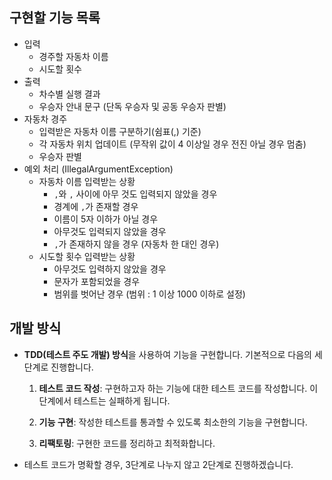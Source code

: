 ## 구현할 기능 목록

- 입력
    - 경주할 자동차 이름
    - 시도할 횟수
- 출력
    - 차수별 실행 결과
    - 우승자 안내 문구 (단독 우승자 및 공동 우승자 판별)
- 자동차 경주
    - 입력받은 자동차 이름 구분하기(쉼표(,) 기준)
    - 각 자동차 위치 업데이트 (무작위 값이 4 이상일 경우 전진 아닐 경우 멈춤)
    - 우승자 판별
- 예외 처리 (IllegalArgumentException)
    - 자동차 이름 입력받는 상황
        - `,`와 `,` 사이에 아무 것도 입력되지 않았을 경우
        - 경계에 `,`가 존재할 경우
        - 이름이 5자 이하가 아닐 경우
        - 아무것도 입력되지 않았을 경우
        - `,`가 존재하지 않을 경우 (자동차 한 대인 경우)
    - 시도할 횟수 입력받는 상황
        - 아무것도 입력하지 않았을 경우
        - 문자가 포함되었을 경우
        - 범위를 벗어난 경우 (범위 : 1 이상 1000 이하로 설정)

## 개발 방식

- **TDD(테스트 주도 개발) 방식**을 사용하여 기능을 구현합니다. 기본적으로 다음의 세 단계로 진행합니다.

    1. **테스트 코드 작성**: 구현하고자 하는 기능에 대한 테스트 코드를 작성합니다. 이 단계에서 테스트는 실패하게 됩니다. 

    2. **기능 구현**: 작성한 테스트를 통과할 수 있도록 최소한의 기능을 구현합니다. 

    3. **리팩토링**: 구현한 코드를 정리하고 최적화합니다.


- 테스트 코드가 명확할 경우, 3단계로 나누지 않고 2단계로 진행하겠습니다.